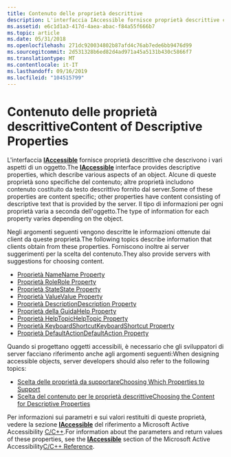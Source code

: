 ```yaml
---
title: Contenuto delle proprietà descrittive
description: L'interfaccia IAccessible fornisce proprietà descrittive che descrivono i vari aspetti di un oggetto.
ms.assetid: e6c1d1a3-417d-4aea-abac-f84a55f666b7
ms.topic: article
ms.date: 05/31/2018
ms.openlocfilehash: 271dc920034802b87afd4c76ab7ede6bb9476d99
ms.sourcegitcommit: 2d531328b6ed82d4ad971a45a5131b430c5866f7
ms.translationtype: MT
ms.contentlocale: it-IT
ms.lasthandoff: 09/16/2019
ms.locfileid: "104515799"
---
```

# <a name="content-of-descriptive-properties"></a><span data-ttu-id="6fc21-103">Contenuto delle proprietà descrittive</span><span class="sxs-lookup"><span data-stu-id="6fc21-103">Content of Descriptive Properties</span></span>

<span data-ttu-id="6fc21-104">L'interfaccia [**IAccessible**](/windows/desktop/api/oleacc/nn-oleacc-iaccessible) fornisce proprietà descrittive che descrivono i vari aspetti di un oggetto.</span><span class="sxs-lookup"><span data-stu-id="6fc21-104">The [**IAccessible**](/windows/desktop/api/oleacc/nn-oleacc-iaccessible) interface provides descriptive properties, which describe various aspects of an object.</span></span> <span data-ttu-id="6fc21-105">Alcune di queste proprietà sono specifiche del contenuto; altre proprietà includono contenuto costituito da testo descrittivo fornito dal server.</span><span class="sxs-lookup"><span data-stu-id="6fc21-105">Some of these properties are content specific; other properties have content consisting of descriptive text that is provided by the server.</span></span> <span data-ttu-id="6fc21-106">Il tipo di informazioni per ogni proprietà varia a seconda dell'oggetto.</span><span class="sxs-lookup"><span data-stu-id="6fc21-106">The type of information for each property varies depending on the object.</span></span>

<span data-ttu-id="6fc21-107">Negli argomenti seguenti vengono descritte le informazioni ottenute dai client da queste proprietà.</span><span class="sxs-lookup"><span data-stu-id="6fc21-107">The following topics describe information that clients obtain from these properties.</span></span> <span data-ttu-id="6fc21-108">Forniscono inoltre ai server suggerimenti per la scelta del contenuto.</span><span class="sxs-lookup"><span data-stu-id="6fc21-108">They also provide servers with suggestions for choosing content.</span></span>

-   [<span data-ttu-id="6fc21-109">Proprietà Name</span><span class="sxs-lookup"><span data-stu-id="6fc21-109">Name Property</span></span>](name-property.md)
-   [<span data-ttu-id="6fc21-110">Proprietà Role</span><span class="sxs-lookup"><span data-stu-id="6fc21-110">Role Property</span></span>](role-property.md)
-   [<span data-ttu-id="6fc21-111">Proprietà State</span><span class="sxs-lookup"><span data-stu-id="6fc21-111">State Property</span></span>](state-property.md)
-   [<span data-ttu-id="6fc21-112">Proprietà Value</span><span class="sxs-lookup"><span data-stu-id="6fc21-112">Value Property</span></span>](value-property.md)
-   [<span data-ttu-id="6fc21-113">Proprietà Description</span><span class="sxs-lookup"><span data-stu-id="6fc21-113">Description Property</span></span>](description-property.md)
-   [<span data-ttu-id="6fc21-114">Proprietà della Guida</span><span class="sxs-lookup"><span data-stu-id="6fc21-114">Help Property</span></span>](help-property.md)
-   [<span data-ttu-id="6fc21-115">Proprietà HelpTopic</span><span class="sxs-lookup"><span data-stu-id="6fc21-115">HelpTopic Property</span></span>](helptopic-property.md)
-   [<span data-ttu-id="6fc21-116">Proprietà KeyboardShortcut</span><span class="sxs-lookup"><span data-stu-id="6fc21-116">KeyboardShortcut Property</span></span>](keyboardshortcut-property.md)
-   [<span data-ttu-id="6fc21-117">Proprietà DefaultAction</span><span class="sxs-lookup"><span data-stu-id="6fc21-117">DefaultAction Property</span></span>](defaultaction-property.md)

<span data-ttu-id="6fc21-118">Quando si progettano oggetti accessibili, è necessario che gli sviluppatori di server facciano riferimento anche agli argomenti seguenti:</span><span class="sxs-lookup"><span data-stu-id="6fc21-118">When designing accessible objects, server developers should also refer to the following topics:</span></span>

-   [<span data-ttu-id="6fc21-119">Scelta delle proprietà da supportare</span><span class="sxs-lookup"><span data-stu-id="6fc21-119">Choosing Which Properties to Support</span></span>](choosing-which-properties-to-support.md)
-   [<span data-ttu-id="6fc21-120">Scelta del contenuto per le proprietà descrittive</span><span class="sxs-lookup"><span data-stu-id="6fc21-120">Choosing the Content for Descriptive Properties</span></span>](choosing-the-content-for-descriptive-properties.md)

<span data-ttu-id="6fc21-121">Per informazioni sui parametri e sui valori restituiti di queste proprietà, vedere la sezione [**IAccessible**](/windows/desktop/api/oleacc/nn-oleacc-iaccessible) del riferimento a Microsoft Active Accessibility [C/C++](c-c---reference.md).</span><span class="sxs-lookup"><span data-stu-id="6fc21-121">For information about the parameters and return values of these properties, see the [**IAccessible**](/windows/desktop/api/oleacc/nn-oleacc-iaccessible) section of the Microsoft Active Accessibility[C/C++ Reference](c-c---reference.md).</span></span>

 

 




